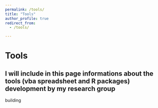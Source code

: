 ```yaml
---
permalink: /tools/
title: "Tools"
author_profile: true
redirect_from: 
  - /tools/

---
```


# Tools

## I will include in this page informations about the tools (vba spreadsheet and R packages) development by my research group

building
